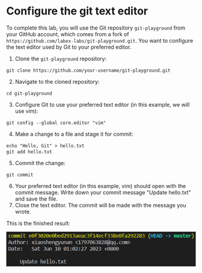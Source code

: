 # Configure the git text editor

To complete this lab, you will use the Git repository `git-playground` from your GitHub account, which comes from a fork of `https://github.com/labex-labs/git-playground.git`. You want to configure the text editor used by Git to your preferred editor.

1. Clone the `git-playground` repository:

```shell
git clone https://github.com/your-username/git-playground.git
```

2. Navigate to the cloned repository:

```shell
cd git-playground
```

3. Configure Git to use your preferred text editor (in this example, we will use vim):

```shell
git config --global core.editor "vim"
```

4. Make a change to a file and stage it for commit:

```shell
echo "Hello, Git" > hello.txt
git add hello.txt
```

5. Commit the change:

```shell
git commit
```

6. Your preferred text editor (in this example, vim) should open with the commit message. Write down your commit message "Update hello.txt" and save the file.
7. Close the text editor. The commit will be made with the message you wrote.

This is the finished result:

![<result>](./assets/challenge-set-text-editor-step1-1.png)
